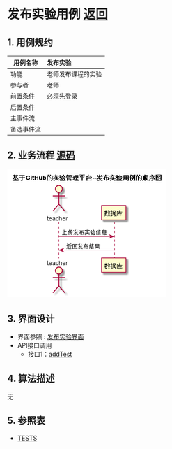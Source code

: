 # 发布实验用例 [返回](../README.md)
## 1. 用例规约

|用例名称|发布实验|
|-------|:-------------|
|功能|老师发布课程的实验|
|参与者|老师|
|前置条件|必须先登录|
|后置条件| |
|主事件流| |
|备选事件流| |

## 2. 业务流程 [源码](../src/发布实验.puml)
![sequence1](../images/发布实验.png) 

## 3. 界面设计
- 界面参照 : [发布实验界面](https://yuhang456.github.io/is_analysis/test6/ui/fbtest.html)
- API接口调用
    - 接口1：[addTest](../impl/发布实验接口.md)


## 4. 算法描述
无

## 5. 参照表
- [TESTS](../数据库设计.md/TESTS)